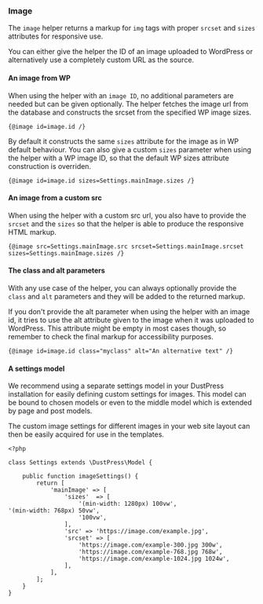 ### Image

The `image` helper returns a markup for `img` tags with proper `srcset` and `sizes` attributes for responsive use. 

You can either give the helper the ID of an image uploaded to WordPress or alternatively use a completely custom URL as the source. 

#### An image from WP

When using the helper with an `image ID`, no additional parameters are needed but can be given optionally. The helper fetches the image url from the database and constructs the srcset from the specified WP image sizes. 

``` {@image id=image.id /} ```

By default it constructs the same `sizes` attribute for the image as in WP default behaviour. You can also give a custom `sizes` parameter when using the helper with a WP image ID, so that the default WP sizes attribute construction is overriden.

``` {@image id=image.id sizes=Settings.mainImage.sizes /} ```

#### An image from a custom src

When using the helper with a custom src url, you also have to provide the `srcset` and the `sizes` so that the helper is able to produce the responsive HTML markup.

``` {@image src=Settings.mainImage.src srcset=Settings.mainImage.srcset sizes=Settings.mainImage.sizes /} ```

#### The class and alt parameters

With any use case of the helper, you can always optionally provide the `class` and `alt` parameters and they will be added to the returned markup. 

If you don't provide the alt parameter when using the helper with an image id, it tries to use the alt attribute given to the image when it was uploaded to WordPress. This attribute might be empty in most cases though, so remember to check the final markup for accessibility purposes. 

``` {@image id=image.id class="myclass" alt="An alternative text" /} ```

#### A settings model

We recommend using a separate settings model in your DustPress installation for easily defining custom settings for images. This model can be bound to chosen models or even to the middle model which is extended by page and post models. 

The custom image settings for different images in your web site layout can then be easily acquired for use in the templates.

```
<?php

class Settings extends \DustPress\Model {

    public function imageSettings() {
        return [
            'mainImage' => [
                'sizes'  => [
                    '(min-width: 1280px) 100vw',                    						'(min-width: 768px) 50vw',
                    '100vw',
                ],
                'src' => 'https://image.com/example.jpg',
                'srcset' => [
                    'https://image.com/example-300.jpg 300w',
                    'https://image.com/example-768.jpg 768w',
                    'https://image.com/example-1024.jpg 1024w',                    
                ],
            ],
        ];
    }
} 